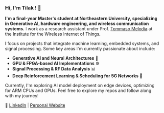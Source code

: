 ### Hi, I'm Tilak ! 👋

**I'm a final-year Master's student at Northeastern University, specializing in Generative AI, hardware engineering, and wireless communication systems.** I work as a research assistant under Prof. [Tommaso Melodia](https://ece.northeastern.edu/wineslab/tmelodia.php) at the Institute for the Wireless Internet of Things.

I focus on projects that integrate machine learning, embedded systems, and signal processing. Some key areas I'm currently passionate about include:

- **Generative AI and Neural Architectures** 🧠
- **GPU & FPGA-based AI Implementations** ⚙️
- **Signal Processing & RF Data Analysis** 📊
- **Deep Reinforcement Learning & Scheduling for 5G Networks** 📡

Currently, I'm exploring AI model deployment on edge devices, optimizing for ARM CPUs and GPUs. Feel free to explore my repos and follow along with my journey!

🔗 [LinkedIn](https://www.linkedin.com/in/tilak-marupilla/) | [Personal Website](https://tilak1.github.io/)

